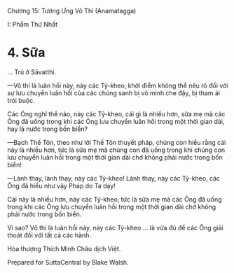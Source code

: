  

Chương 15: Tương Ưng Vô Thỉ (Anamatagga)

I: Phẩm Thứ Nhất

# 4\. Sữa

… Trú ở Sāvatthi.

—Vô thỉ là luân hồi này, này các Tỷ-kheo, khởi điểm không thể nêu rõ đối với sự lưu chuyển luân hồi của các chúng sanh bị vô minh che đậy, bị tham ái trói buộc.

Các Ông nghĩ thế nào, này các Tỷ-kheo, cái gì là nhiều hơn, sữa mẹ mà các Ông đã uống trong khi các Ông lưu chuyển luân hồi trong một thời gian dài, hay là nước trong bốn biển?

—Bạch Thế Tôn, theo như lời Thế Tôn thuyết pháp, chúng con hiểu rằng cái này là nhiều hơn, tức là sữa mẹ mà chúng con đã uống trong khi chúng con lưu chuyển luân hồi trong một thời gian dài chớ không phải nước trong bốn biển!

—Lành thay, lành thay, này các Tỷ-kheo! Lành thay, này các Tỷ-kheo, các Ông đã hiểu như vậy Pháp do Ta dạy!

Cái này là nhiều hơn, này các Tỷ-kheo, tức là sữa mẹ mà các Ông đã uống trong khi các Ông lưu chuyển luân hồi trong một thời gian dài chớ không phải nước trong bốn biển.

Vì sao? Vô thỉ là luân hồi này, này các Tỷ-kheo … là vừa đủ để các Ông giải thoát đối với tất cả các hành.

Hòa thượng Thích Minh Châu dịch Việt.

Prepared for SuttaCentral by Blake Walsh.